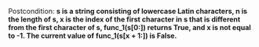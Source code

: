 Postcondition: **s is a string consisting of lowercase Latin characters, n is the length of s, x is the index of the first character in s that is different from the first character of s, func_1(s[0:]) returns True, and x is not equal to -1. The current value of func_1(s[x + 1:]) is False.**